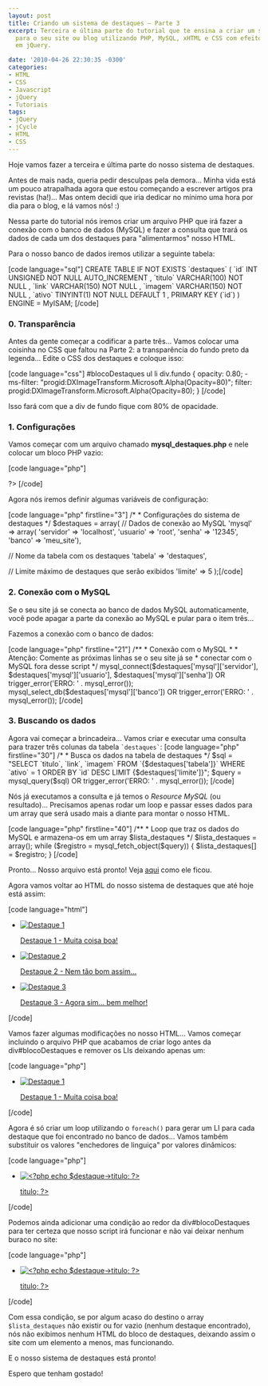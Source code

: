 ```yaml
---
layout: post
title: Criando um sistema de destaques – Parte 3
excerpt: Terceira e última parte do tutorial que te ensina a criar um sistema de destaques
  para o seu site ou blog utilizando PHP, MySQL, xHTML e CSS com efeitos de transição
  em jQuery.

date: '2010-04-26 22:30:35 -0300'
categories:
- HTML
- CSS
- Javascript
- jQuery
- Tutoriais
tags:
- jQuery
- jCycle
- HTML
- CSS
---
```

<p>Hoje vamos fazer a terceira e última parte do nosso sistema de destaques.</p>
<p>Antes de mais nada, queria pedir desculpas pela demora... Minha vida está um pouco atrapalhada agora que estou começando a escrever artigos pra revistas (ha!)... Mas ontem decidi que iria dedicar no mínimo uma hora por dia para o blog, e lá vamos nós! :)</p>
<p>Nessa parte do tutorial nós iremos criar um arquivo PHP que irá fazer a conexão com o banco de dados (MySQL) e fazer a consulta que trará os dados de cada um dos destaques para "alimentarmos" nosso HTML.</p>
<p>Para o nosso banco de dados iremos utilizar a seguinte tabela:</p>
<p>[code language="sql"]
CREATE TABLE IF NOT EXISTS `destaques` (
  `id` INT UNSIGNED NOT NULL AUTO_INCREMENT ,
  `titulo` VARCHAR(100) NOT NULL ,
  `link` VARCHAR(150) NOT NULL ,
  `imagem` VARCHAR(150) NOT NULL ,
  `ativo` TINYINT(1)  NOT NULL DEFAULT 1 ,
  PRIMARY KEY (`id`) )
ENGINE = MyISAM;
[/code]</p>
<h3>0. Transparência</h3>
<p>Antes da gente começar a codificar a parte três... Vamos colocar uma coisinha no CSS que faltou na Parte 2: a transparência do fundo preto da legenda... Edite o CSS dos destaques e coloque isso:</p>
<p>[code language="css"]
#blocoDestaques ul li div.fundo {
	opacity: 0.80;
	-ms-filter: "progid:DXImageTransform.Microsoft.Alpha(Opacity=80)";
	filter: progid:DXImageTransform.Microsoft.Alpha(Opacity=80);
}
[/code]</p>
<p>Isso fará com que a div de fundo fique com 80% de opacidade.</p>
<h3>1. Configurações</h3>
<p>Vamos começar com um arquivo chamado <strong>mysql_destaques.php</strong> e nele colocar um bloco PHP vazio:</p>
<p>[code language="php"]
<?php</p>
<p>?>
[/code]</p>
<p>Agora nós iremos definir algumas variáveis de configuração:</p>
<p>[code language="php" firstline="3"]
/*
 * Configurações do sistema de destaques
 */
$destaques = array(
	// Dados de conexão ao MySQL
	'mysql' => array(
		'servidor' => 'localhost',
		'usuario' => 'root',
		'senha' => '12345',
		'banco' => 'meu_site'),</p>
<p>	// Nome da tabela com os destaques
	'tabela' => 'destaques',</p>
<p>	// Limite máximo de destaques que serão exibidos
	'limite' => 5
);[/code]</p>
<h3>2. Conexão com o MySQL</h3>
<p>Se o seu site já se conecta ao banco de dados MySQL automaticamente, você pode apagar a parte da conexão ao MySQL e pular para o item três...</p>
<p>Fazemos a conexão com o banco de dados:</p>
<p>[code language="php" firstline="21"]
/**
 * Conexão com o MySQL
 *
 * Atenção: Comente as próximas linhas se o seu site já se
 *  conectar com o MySQL fora desse script
 */
mysql_connect($destaques['mysql']['servidor'], $destaques['mysql']['usuario'], $destaques['mysql']['senha']) OR trigger_error('ERRO: ' . mysql_error());
mysql_select_db($destaques['mysql']['banco']) OR trigger_error('ERRO: ' . mysql_error());
[/code]</p>
<h3>3. Buscando os dados</h3>
<p>Agora vai começar a brincadeira... Vamos criar e executar uma consulta para trazer três colunas da tabela <code>`destaques`</code>:
[code language="php" firstline="30"]
/*
 * Busca os dados na tabela de destaques
 */
$sql = "SELECT `titulo`, `link`, `imagem`
		FROM `{$destaques['tabela']}`
		WHERE `ativo` = 1
		ORDER BY `id` DESC
		LIMIT {$destaques['limite']}";
$query = mysql_query($sql) OR trigger_error('ERRO: ' . mysql_error());
[/code]</p>
<p>Nós já executamos a consulta e já temos o <em>Resource MySQL</em> (ou resultado)... Precisamos apenas rodar um loop e passar esses dados para um array que será usado mais a diante para montar o nosso HTML.</p>
<p>[code language="php" firstline="40"]
/**
 * Loop que traz os dados do MySQL e armazena-os em um array $lista_destaques
 */
$lista_destaques = array();
while ($registro = mysql_fetch_object($query)) {
	$lista_destaques[] = $registro;
}
[/code]</p>
<p>Pronto... Nosso arquivo está pronto! Veja <a href="/exemplos/destaque/mysql_destaques.phps">aqui</a> como ele ficou.</p>
<p>Agora vamos voltar ao HTML do nosso sistema de destaques que até hoje está assim:</p>
<p>[code language="html"]
<!-- destaques -->
<div id="blocoDestaques"></p>
<p>	<a class="faixa" href="#" title=""><!-- --></a></p>
<p>	<ul>
		<li>
			<a href="#" title="Destaque 1">
				<img src="img/destaque1.jpg" alt="Destaque 1" />
			</a>
			<div class="fundo"><!--  --></div>
			<p><a href="#" title="Destaque 1">Destaque 1 - Muita coisa boa!</a></p>
		</li></p>
<p>		<li>
			<a href="#" title="Destaque 2">
				<img src="img/destaque2.jpg" alt="Destaque 2" />
			</a>
			<div class="fundo"><!--  --></div>
			<p><a href="#" title="Destaque 2">Destaque 2 - Nem tão bom assim...</a></p>
		</li></p>
<p>		<li>
			<a href="#" title="Destaque 3">
				<img src="img/destaque3.jpg" alt="Destaque 3" />
			</a>
			<div class="fundo"><!--  --></div>
			<p><a href="#" title="Destaque 3">Destaque 3 - Agora sim... bem melhor!</a></p>
		</li>
	</ul>
</div>
<!-- /destaques -->
[/code]</p>
<p>Vamos fazer algumas modificações no nosso HTML... Vamos começar incluindo o arquivo PHP que acabamos de criar logo antes da div#blocoDestaques e remover os LIs deixando apenas um:</p>
<p>[code language="php"]
<!-- destaques -->
<?php require_once('mysql_destaques.php'); ?>
<div id="blocoDestaques"></p>
<p>	<a class="faixa" href="#" title=""><!-- --></a></p>
<p>	<ul>
		<li>
			<a href="#" title="Destaque 1">
				<img src="img/destaque1.jpg" alt="Destaque 1" />
			</a>
			<div class="fundo"><!--  --></div>
			<p><a href="#" title="Destaque 1">Destaque 1 - Muita coisa boa!</a></p>
		</li>
	</ul>
</div>
<!-- /destaques -->
[/code]</p>
<p>Agora é só criar um loop utilizando o <code>foreach()</code> para gerar um LI para cada destaque que foi encontrado no banco de dados... Vamos também substituir os valores "enchedores de linguiça" por valores dinâmicos:</p>
<p>[code language="php"]
<!-- destaques -->
<?php require_once('mysql_destaques.php'); ?>
<div id="blocoDestaques"></p>
<p>	<a class="faixa" href="#" title=""><!-- --></a></p>
<p>	<ul>
		<?php foreach ($lista_destaques AS $destaque) { ?>
		<li>
			<a href="<?php echo $destaque->link; ?>" title="<?php echo $destaque->titulo; ?>">
				<img src="<?php echo $destaque->imagem; ?>" alt="<?php echo $destaque->titulo; ?>" />
			</a>
			<div class="fundo"><!--  --></div>
			<p><a href="<?php echo $destaque->link; ?>" title="<?php echo $destaque->titulo; ?>"><?php echo $destaque->titulo; ?></a></p>
		</li>
		<?php } ?>
	</ul>
</div>
<!-- /destaques -->
[/code]</p>
<p>Podemos ainda adicionar uma condição ao redor da div#blocoDestaques para ter certeza que nosso script irá funcionar e não vai deixar nenhum buraco no site:</p>
<p>[code language="php"]
<!-- destaques -->
<?php require_once('mysql_destaques.php'); ?>
<?php if (isset($lista_destaques) AND !empty($lista_destaques)) { ?>
<div id="blocoDestaques"></p>
<p>	<a class="faixa" href="#" title=""><!-- --></a></p>
<p>	<ul>
		<?php foreach ($lista_destaques AS $destaque) { ?>
		<li>
			<a href="<?php echo $destaque->link; ?>" title="<?php echo $destaque->titulo; ?>">
				<img src="<?php echo $destaque->imagem; ?>" alt="<?php echo $destaque->titulo; ?>" />
			</a>
			<div class="fundo"><!--  --></div>
			<p><a href="<?php echo $destaque->link; ?>" title="<?php echo $destaque->titulo; ?>"><?php echo $destaque->titulo; ?></a></p>
		</li>
		<?php } ?>
	</ul>
</div>
<?php } ?>
<!-- /destaques -->
[/code]</p>
<p>Com essa condição, se por algum acaso do destino o array <code>$lista_destaques</code> não existir ou for vazio (nenhum destaque encontrado), nós não exibimos nenhum HTML do bloco de destaques, deixando assim o site com um elemento a menos, mas funcionando.</p>
<p>E o nosso sistema de destaques está pronto!</p>
<p>Espero que tenham gostado!</p>
